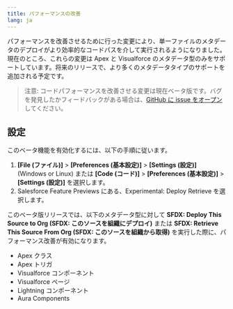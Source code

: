 ```yaml
---
title: パフォーマンスの改善
lang: ja
---
```


パフォーマンスを改善させるために行った変更により、単一ファイルのメタデータのデプロイがより効率的なコードパスを介して実行されるようになりました。現在のところ、これらの変更は Apex と Visualforce のメタデータ型のみをサポートしています。将来のリリースで、より多くのメタデータタイプのサポートを追加される予定です。

> 注意: コードパフォーマンスを改善させる変更は現在ベータ版です。バグを発見したかフィードバックがある場合は、[GitHub に issue をオープン](./ja/bugs-and-feedback)してください。

## 設定

このベータ機能を有効化するには、以下の手順に従います。

1. **[File \(ファイル\)]** > **[Preferences \(基本設定\)]** > **[Settings \(設定\)]** (Windows or Linux) または **[Code \(コード\)]** > **[Preferences \(基本設定\)]** > **[Settings \(設定\)]** を選択します。
2. Salesforce Feature Previews にある、Experimental: Deploy Retrieve を選択します。

このベータ版リリースでは、以下のメタデータ型に対して **SFDX: Deploy This Source to Org (SFDX: このソースを組織にデプロイ)** または **SFDX: Retrieve This Source From Org (SFDX: このソースを組織から取得)** を実行した際に、パフォーマンス改善が有効になります。

- Apex クラス
- Apex トリガ
- Visualforce コンポーネント
- Visualforce ページ
- Lightning コンポーネント
- Aura Components
